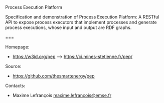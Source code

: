 Process Execution Platform

Specification and demonstration of Process Execution Platform: A RESTful API to expose process executors that implement processes and generate process executions, whose input and output are RDF graphs.

===

Homepage:
* https://w3id.org/pep --> https://ci.mines-stetienne.fr/pep/

Source:
* https://github.com/thesmartenergy/pep

Contacts: 
* Maxime Lefrançois <maxime.lefrancois@emse.fr>
